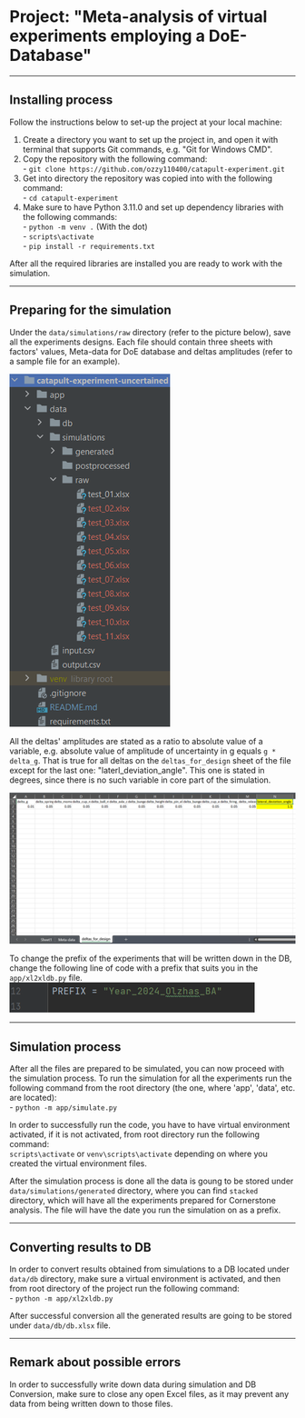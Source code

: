 # Project: "Meta-analysis of virtual experiments employing a DoE-Database"

---

## Installing process
Follow the instructions below to set-up the project at your local machine:


1. Create a directory you want to set up the project in, and open it with terminal that supports Git commands, e.g. "Git for Windows CMD".
2. Copy the repository with the following command: 
<br> -  `git clone https://github.com/ozzy110400/catapult-experiment.git`
3. Get into directory the repository was copied into with the following command:
<br> - `cd catapult-experiment`
4. Make sure to have Python 3.11.0 and set up dependency libraries with the following commands:
<br> - `python -m venv .` (With the dot)
<br> - `scripts\activate`
<br> - `pip install -r requirements.txt`

After all the required libraries are installed you are ready to work with the simulation.

---

## Preparing for the simulation
Under the `data/simulations/raw` directory (refer to the picture below), save all the experiments designs. Each file should contain three sheets with factors' values, Meta-data for DoE database and deltas amplitudes (refer to a sample file for an example).

![Experiments' raw files example](figures/img.png)

All the deltas' amplitudes are stated as a ratio to absolute value of a variable, e.g. absolute value of amplitude of uncertainty in g equals `g * delta_g`.
That is true for all deltas on the `deltas_for_design` sheet of the file except for the last one: "laterl_deviation_angle". This one is stated in degrees, since there is no such variable in core part of the simulation.

![Example of delta values](figures/img-deltas.png)

To change the prefix of the experiments that will be written down in the DB, change the following line of code with a prefix that suits you in the `app/xl2xldb.py` file.
![Code to be edited to change prefix](figures/img-prefix.png)

---

## Simulation process
After all the files are prepared to be simulated, you can now proceed with the simulation process. 
To run the simulation for all the experiments run the following command from the root directory (the one, where 'app', 'data', etc. are located):
<br>- `python -m app/simulate.py`

In order to successfully run the code, you have to have virtual environment activated, if it is not activated, from root directory run the following command:
<br> `scripts\activate` or `venv\scripts\activate` depending on where you created the virtual environment files.

After the simulation process is done all the data is goung to be stored under `data/simulations/generated` directory, where you can find `stacked` directory, which will have all the experiments prepared for Cornerstone analysis. The file will have the date you run the simulation on as a prefix.

---

## Converting results to DB
In order to convert results obtained from simulations to a DB located under `data/db` directory, make sure a virtual environment is activated, and then from root directory of the project run the following command:
<br> - `python -m app/xl2xldb.py`

After successful conversion all the generated results are going to be stored under `data/db/db.xlsx` file.

---

## Remark about possible errors
In order to successfully write down data during simulation and DB Conversion, make sure to close any open Excel files, as it may prevent any data from being written down to those files.
